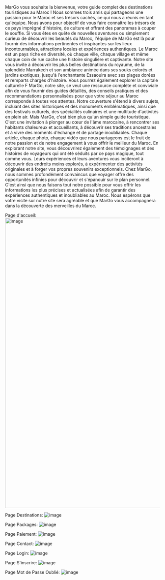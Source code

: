 MarGo vous souhaite la bienvenue, votre guide complet des destinations touristiques au Maroc ! Nous sommes trois amis qui partageons une passion pour le Maroc et ses trésors cachés, ce qui nous a réunis en tant qu'équipe. Nous avons pour objectif de vous faire connaître les trésors de ce pays imprégné d'histoire, de culture et offrant des panoramas à couper le souffle. Si vous êtes en quête de nouvelles aventures ou simplement curieux de découvrir les beautés du Maroc, l'équipe de MarGo est là pour fournir des informations pertinentes et inspirantes sur les lieux incontournables, attractions locales et expériences authentiques. Le Maroc est un pays riche en diversité, où chaque ville, chaque village et même chaque coin de rue cache une histoire singulière et captivante. Notre site vous invite à découvrir les plus belles destinations du royaume, de la splendide Marrakech et son ambiance animée dans ses souks colorés et jardins exotiques, jusqu'à l'enchantante Essaouira avec ses plages dorées et remparts chargés d'histoire. Vous pourrez également explorer la capitale culturelle F MarGo, notre site, se veut une ressource complète et conviviale afin de vous fournir des guides détaillés, des conseils pratiques et des recommandations personnalisées pour que votre séjour au Maroc corresponde à toutes vos attentes. Notre couverture s'étend à divers sujets, incluant des sites historiques et des monuments emblématiques, ainsi que des festivals culturels, des spécialités culinaires et une multitude d'activités en plein air.
Mais MarGo, c'est bien plus qu'un simple guide touristique. C'est une invitation à plonger au cœur de l'âme marocaine, à rencontrer ses habitants chaleureux et accueillants, à découvrir ses traditions ancestrales et à vivre des moments d'échange et de partage inoubliables. Chaque article, chaque photo, chaque vidéo que nous partageons est le fruit de notre passion et de notre engagement à vous offrir le meilleur du Maroc.
En explorant notre site, vous découvrirez également des témoignages et des histoires de voyageurs qui ont été séduits par ce pays magique, tout comme vous. Leurs expériences et leurs aventures vous inciteront à découvrir des endroits moins explorés, à expérimenter des activités originales et à forger vos propres souvenirs exceptionnels.
Chez MarGo, nous sommes profondément convaincus que voyager offre des opportunités infinies pour découvrir et s'épanouir sur le plan personnel. C'est ainsi que nous faisons tout notre possible pour vous offrir les informations les plus précises et actualisées afin de garantir des expériences authentiques et inoubliables au Maroc.
Nous espérons que votre visite sur notre site sera agréable et que MarGo vous accompagnera dans la découverte des merveilles du Maroc.

Page d'accueil:
<img width="944" alt="image" src="https://github.com/user-attachments/assets/002d1980-46a2-4bb3-a675-3fc49c66fa6b">

Page Destinations:
![image](https://github.com/user-attachments/assets/cdbc1ed8-2b9c-4f40-b34e-dbc22470c21c)

Page Packages:
![image](https://github.com/user-attachments/assets/3b090ae4-19bf-4ac1-9d8e-9af23db9b8d9)

Page Paiement:
![image](https://github.com/user-attachments/assets/25a3f93f-237b-47c5-9157-2792f3192f11)

Page Contact:
![image](https://github.com/user-attachments/assets/c124cb24-27af-4c1c-a437-dfbf0b357f8c)

Page Login:
![image](https://github.com/user-attachments/assets/75b55064-f011-49c3-b1a8-a478874ad77b)

Page S'inscrire:
![image](https://github.com/user-attachments/assets/6727d91c-cbcf-489e-8487-e26aaf440267)

Page Mot de Passe Oublié:
![image](https://github.com/user-attachments/assets/b429e4ed-d55f-43a3-8529-6ab2f31dcf9f)
